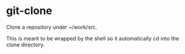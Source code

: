 # git-clone

Clone a repository under ~/work/src.

This is meant to be wrapped by the shell so it automatically cd into the clone
directory.
